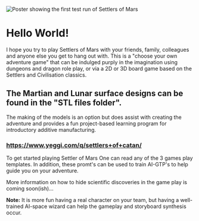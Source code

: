 ![Poster showing the first test run of Settlers of Mars]([https://github.com/dr-richard-barker/Settlers-of-mars-3D-models/Images/EmbeddedImage.jpeg](https://github.com/dr-richard-barker/Settlers-of-mars-3D-models-/blob/main/Images/EmbeddedImage.jpeg))


# Hello World!  

I hope you try to play Settlers of Mars with your friends, family, colleagues and anyone else you get to hang out with. This is a "choose your own adventure game" that can be indulged purply in the imagination using dungeons and dragon role play, or via a 2D or 3D board game based on the Settlers and Civilisation classics.

## The Martian and Lunar surface designs can be found in the "STL files folder".

The making of the models is an option but does assist with creating the adventure and provides a fun project-based learning program for introductory additive manufacturing. 
### https://www.yeggi.com/q/settlers+of+catan/

To get started playing Settler of Mars One can read any of the 3 games play templates. 
In addition, these promt's can be used to train AI-GTP's to help guide you on your adventure. 

More information on how to hide scientific discoveries in the game play is coming soon(ish)... 

**Note:** 
It is more fun having a real character on your team, but having a well-trained AI-space wizard can help the gameplay and storyboard synthesis occur.  
